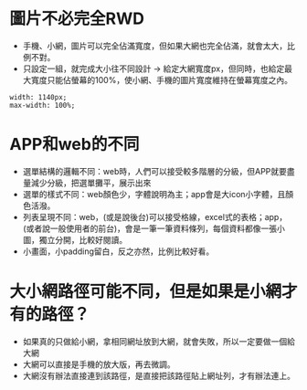 # 圖片不必完全RWD
- 手機、小網，圖片可以完全佔滿寬度，但如果大網也完全佔滿，就會太大，比例不對。
- 只設定一組，就完成大小往不同設計 -> 給定大網寬度px，但同時，也給定最大寬度只能佔螢幕的100%，使小網、手機的圖片寬度維持在螢幕寬度之內。
```
width: 1140px;
max-width: 100%;
```

# APP和web的不同

- 選單結構的邏輯不同：web時，人們可以接受較多階層的分級，但APP就要盡量減少分級，把選單攤平，展示出來
- 選單的樣式不同：web顏色少，字體說明為主；app會是大icon小字體，且顏色活潑。
- 列表呈現不同：web，(或是說後台)可以接受格線，excel式的表格；app，(或者說一般使用者的前台)，會是一筆一筆資料條列，每個資料都像一張小圖，獨立分開，比較好閱讀。
- 小畫面，小padding留白，反之亦然，比例比較好看。

# 大小網路徑可能不同，但是如果是小網才有的路徑？
- 如果真的只做給小網，拿相同網址放到大網，就會失敗，所以一定要做一個給大網
- 大網可以直接是手機的放大版，再去微調。
- 大網沒有辦法直接連到該路徑，是直接把該路徑貼上網址列，才有辦法連上。
